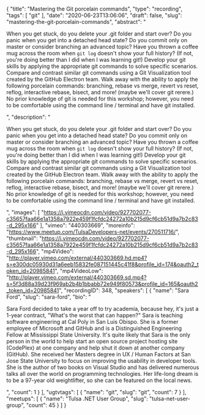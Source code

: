 {
  "title": "Mastering the Git porcelain commands",
  "type": "recording",
  "tags": [
    "git"
  ],
  "date": "2020-06-23T13:06:06",
  "draft": false,
  "slug": "mastering-the-git-porcelain-commands",
  "abstract": "<p>When you get stuck, do you delete your .git folder and start over? Do you panic when you get into a detached head state? Do you commit only on master or consider branching an advanced topic? Have you thrown a coffee mug across the room when `git log` doesn't show your full history? (If not, you're doing better than I did when I was learning git!) Develop your git skills by applying the appropriate git commands to solve specific scenarios. Compare and contrast similar git commands using a Git Visualization tool created by the GitHub Electron team. Walk away with the ability to apply the following porcelain commands: branching, rebase vs merge, revert vs reset, reflog, interactive rebase, bisect, and more! (maybe we'll cover git rerere.) No prior knowledge of git is needed for this workshop; however, you need to be comfortable using the command line / terminal and have git installed.</p>",
  "description": "<p>When you get stuck, do you delete your .git folder and start over? Do you panic when you get into a detached head state? Do you commit only on master or consider branching an advanced topic? Have you thrown a coffee mug across the room when `git log` doesn't show your full history? (If not, you're doing better than I did when I was learning git!) Develop your git skills by applying the appropriate git commands to solve specific scenarios. Compare and contrast similar git commands using a Git Visualization tool created by the GitHub Electron team. Walk away with the ability to apply the following porcelain commands: branching, rebase vs merge, revert vs reset, reflog, interactive rebase, bisect, and more! (maybe we'll cover git rerere.) No prior knowledge of git is needed for this workshop; however, you need to be comfortable using the command line / terminal and have git installed.</p>",
  "images": [
    "https://i.vimeocdn.com/video/927702077-c35657faa66e1a1358a7922e459f1fcfdc24272a10b215d9cf6cb51d9a7b2c83-d_295x166"
  ],
  "vimeo": "440303669",
  "moreinfo": "https://www.meetup.com/TulsaDevelopers-net/events/270511716/",
  "thumbnail": "https://i.vimeocdn.com/video/927702077-c35657faa66e1a1358a7922e459f1fcfdc24272a10b215d9cf6cb51d9a7b2c83-d_295x166",
  "mp4Video": "http://player.vimeo.com/external/440303669.hd.mp4?s=e300dc05930d31a6eeb15832fe087151445c41f8&profile_id=174&oauth2_token_id=20985841",
  "mp4VideoLow": "http://player.vimeo.com/external/440303669.sd.mp4?s=5f3d88a39d23f969ab2b4b1bbabb72e949f80573&profile_id=165&oauth2_token_id=20985841",
  "recordingID": 348,
  "speakers": [
    {
      "name": "Sara Ford",
      "slug": "sara-ford",
      "bio": "<p>Sara Ford decided to take a year off to try academia, because hey, it's just a 1-year contract, \"What's the worst that can happen?\" Sara is teaching software engineering at Cal Poly in San Luis Obispo. She is a former employee of Microsoft and GitHub and is a Distinguished Engineering Fellow at Mississippi State University. It's quite likely that Sara is the only person in the world to help start an open source project hosting site (CodePlex) at one company and help shut it down at another company (GitHub). She received her Masters degree in UX / Human Factors at San Jose State University to focus on improving the usability in developer tools. She is the author of two books on Visual Studio and has delivered numerous talks all over the world on programming technologies. Her life-long dream is to be a 97-year old weightlifter, so she can be featured on the local news.</p>",
      "count": 1
    }
  ],
  "ugtvtags": [
    {
      "name": "git",
      "slug": "git",
      "count": 7
    }
  ],
  "meetups": [
    {
      "name": "Tulsa .NET User Group",
      "slug": "tulsa-net-user-group",
      "count": 45
    }
  ]
}